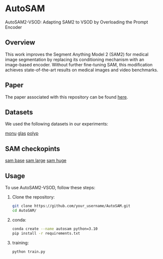 # AutoSAM
AutoSAM2-VSOD: Adapting SAM2 to VSOD by Overloading the Prompt Encoder

## Overview

This work improves the Segment Anything Model 2 (SAM2) for medical image segmentation by replacing its conditioning mechanism with an image-based encoder. Without further fine-tuning SAM, this modification achieves state-of-the-art results on medical images and video benchmarks. 

## Paper

The paper associated with this repository can be found [here](https://arxiv.org/pdf/2306.06370.pdf).

## Datasets

We used the following datasets in our experiments:

[monu](https://drive.google.com/drive/folders/1bzyHsDWhjhiwzpx_zJ5dpMG3-5F-nhT4?usp=drive_link)
[glas](https://drive.google.com/drive/folders/1z9xBesNhvuM08yUOpOWcUy7OnBGHenFv?usp=drive_link)
[polyp](https://drive.google.com/drive/folders/1S11HsauwKO206CPzrGBnTid-nbQMhbZz?usp=drive_link)

## SAM checkopints

[sam base](https://drive.google.com/file/d/1ZwKc-7Q8ZaHfbGVKvvkz_LPBemxHyVpf/view?usp=drive_link)
[sam large](https://drive.google.com/file/d/16AhGjaVXrlheeXte8rvS2g2ZstWye3Xx/view?usp=drive_link)
[sam huge](https://drive.google.com/file/d/1tFYGukHxUCbCG3wPtuydO-lYakgpSYDd/view?usp=drive_link)

## Usage

To use AutoSAM2-VSOD, follow these steps:

1. Clone the repository:

   ```bash
   git clone https://github.com/your_username/AutoSAM.git
   cd AutoSAM/

2. conda:

   ```bash
   conda create --name autosam python=3.10
   pip install -r requirements.txt

3. training:
   ```bash
   python train.py
